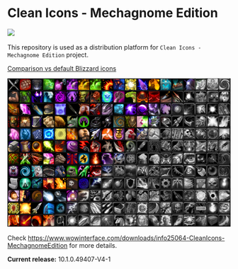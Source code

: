 # Clean Icons - Mechagnome Edition

[<img src="https://img.shields.io/github/downloads/AcidWeb/Clean-Icons-Mechagnome-Edition/latest/total">](https://github.com/AcidWeb/Clean-Icons-Mechagnome-Edition/releases/latest)

This repository is used as a distribution platform for `Clean Icons - Mechagnome Edition` project.

[Comparison vs default Blizzard icons](https://acidweb.github.io/Clean-Icons-Mechagnome-Edition/)

![Icons](./docs/Merge.png)

Check https://www.wowinterface.com/downloads/info25064-CleanIcons-MechagnomeEdition for more details.

**Current release:** 10.1.0.49407-V4-1
